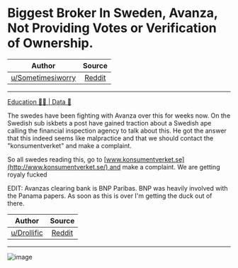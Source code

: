 Biggest Broker In Sweden, Avanza, Not Providing Votes or Verification of Ownership.
===================================================================================

| Author       | Source       | 
| :-------------: |:-------------:|
|  [u/Sometimesiworry](https://www.reddit.com/user/Sometimesiworry/) | [Reddit](https://www.reddit.com/r/Superstonk/comments/nkmqvp/biggest_broker_in_sweden_avanza_not_providing/) | 

---

[Education 👨‍🏫 | Data 🔢](https://www.reddit.com/r/Superstonk/search?q=flair_name%3A%22Education%20%F0%9F%91%A8%E2%80%8D%F0%9F%8F%AB%20%7C%20Data%20%F0%9F%94%A2%22&restrict_sr=1)

The swedes have been fighting with Avanza over this for weeks now. On the Swedish sub iskbets a post have gained traction about a Swedish ape calling the financial inspection agency to talk about this. He got the answer that this indeed seems like malpractice and that we should contact the "konsumentverket" and make a complaint.

So all swedes reading this, go to [www.konsumentverket.se](http://www.konsumentverket.se/) and make a complaint. We are getting royaly fucked

EDIT: Avanzas clearing bank is BNP Paribas. BNP was heavily involved with the Panama papers. As soon as this is over I'm getting the duck out of there.


| Author       | Source       | 
| :-------------: |:-------------:|
|  [u/Drollific](https://www.reddit.com/user/Drollific/) | [Reddit](https://www.reddit.com/r/Superstonk/comments/nkq6ni/the_biggest_broker_in_sweden_doesnt_allow/) | 

---

![image](https://user-images.githubusercontent.com/82035192/119549062-dbfb7080-bd64-11eb-8e70-74f1df6e4310.png)
